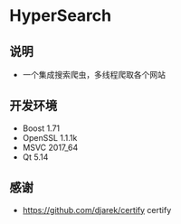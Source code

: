 # HyperSearch

## 说明

* 一个集成搜索爬虫，多线程爬取各个网站

## 开发环境

* Boost 1.71
* OpenSSL 1.1.1k
* MSVC 2017_64
* Qt 5.14

## 感谢

* https://github.com/djarek/certify certify